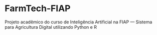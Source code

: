 # FarmTech-FIAP
Projeto acadêmico do curso de Inteligência Artificial na FIAP — Sistema para Agricultura Digital utilizando Python e R
